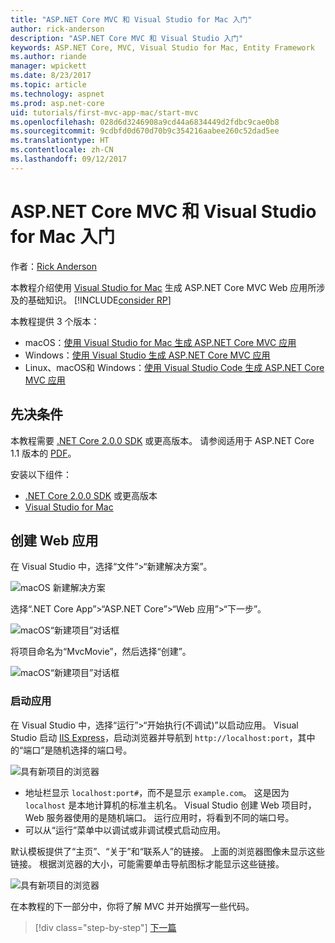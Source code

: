 ```yaml
---
title: "ASP.NET Core MVC 和 Visual Studio for Mac 入门"
author: rick-anderson
description: "ASP.NET Core MVC 和 Visual Studio 入门"
keywords: ASP.NET Core, MVC, Visual Studio for Mac, Entity Framework
ms.author: riande
manager: wpickett
ms.date: 8/23/2017
ms.topic: article
ms.technology: aspnet
ms.prod: asp.net-core
uid: tutorials/first-mvc-app-mac/start-mvc
ms.openlocfilehash: 028d6d3246908a9cd44a6834449d2fdbc9cae0b8
ms.sourcegitcommit: 9cdbfd0d670d70b9c354216aabee260c52dad5ee
ms.translationtype: HT
ms.contentlocale: zh-CN
ms.lasthandoff: 09/12/2017
---
```

# <a name="getting-started-with-aspnet-core-mvc-and-visual-studio-for-mac"></a>ASP.NET Core MVC 和 Visual Studio for Mac 入门

作者：[Rick Anderson](https://twitter.com/RickAndMSFT)

本教程介绍使用 [Visual Studio for Mac](https://www.visualstudio.com/vs/visual-studio-mac/) 生成 ASP.NET Core MVC Web 应用所涉及的基础知识。 [!INCLUDE[consider RP](../../includes/razor.md)]

本教程提供 3 个版本：

* macOS：[使用 Visual Studio for Mac 生成 ASP.NET Core MVC 应用](xref:tutorials/first-mvc-app-mac/start-mvc)
* Windows：[使用 Visual Studio 生成 ASP.NET Core MVC 应用](xref:tutorials/first-mvc-app/start-mvc)
* Linux、macOS和 Windows：[使用 Visual Studio Code 生成 ASP.NET Core MVC 应用](xref:tutorials/first-mvc-app-xplat/start-mvc)

## <a name="prerequisites"></a>先决条件

本教程需要 [.NET Core 2.0.0 SDK](https://www.microsoft.com/net/core) 或更高版本。 请参阅适用于 ASP.NET Core 1.1 版本的 [PDF](https://github.com/aspnet/Docs/blob/master/aspnetcore/tutorials/first-mvc-app-mac/start-mvc/8-23-17.pdf)。

安装以下组件：

- [.NET Core 2.0.0 SDK](https://www.microsoft.com/net/core) 或更高版本
- [Visual Studio for Mac](https://www.visualstudio.com/vs/visual-studio-mac/)

## <a name="create-a-web-app"></a>创建 Web 应用

在 Visual Studio 中，选择“文件”>“新建解决方案”。

![macOS 新建解决方案](../first-web-api-mac/_static/sln.png)

选择“.NET Core App”>“ASP.NET Core”>“Web 应用”>“下一步”。

![macOS“新建项目”对话框](start-mvc/1.png)

将项目命名为“MvcMovie”，然后选择“创建”。

![macOS“新建项目”对话框](start-mvc/2.png)

### <a name="launch-the-app"></a>启动应用

在 Visual Studio 中，选择“运行”>“开始执行(不调试)”以启动应用。 Visual Studio 启动 [IIS Express](https://docs.microsoft.com/iis/extensions/introduction-to-iis-express/iis-express-overview)，启动浏览器并导航到 `http://localhost:port`，其中的“端口”是随机选择的端口号。

![具有新项目的浏览器](start-mvc/b1.png)

* 地址栏显示 `localhost:port#`，而不是显示 `example.com`。 这是因为 `localhost` 是本地计算机的标准主机名。 Visual Studio 创建 Web 项目时，Web 服务器使用的是随机端口。 运行应用时，将看到不同的端口号。
* 可以从“运行”菜单中以调试或非调试模式启动应用。

默认模板提供了“主页”、“关于”和“联系人”的链接。 上面的浏览器图像未显示这些链接。 根据浏览器的大小，可能需要单击导航图标才能显示这些链接。

![具有新项目的浏览器](start-mvc/b2.png)

在本教程的下一部分中，你将了解 MVC 并开始撰写一些代码。

>[!div class="step-by-step"]
[下一篇](adding-controller.md)  
